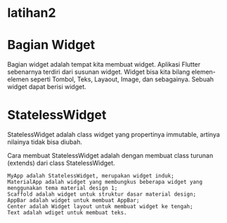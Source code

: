 # latihan2

# Bagian Widget
Bagian widget adalah tempat kita membuat widget. Aplikasi Flutter sebenarnya terdiri dari susunan widget. Widget bisa kita bilang elemen-elemen seperti Tombol, Teks, Layaout, Image, dan sebagainya. Sebuah widget dapat berisi widget.


# StatelessWidget

StatelessWidget adalah class widget yang propertinya immutable, artinya nilainya tidak bisa diubah.

Cara membuat StatelessWidget adalah dengan membuat class turunan (extends) dari class StatelessWidget.

    MyApp adalah StatelessWidget, merupakan widget induk;
    MaterialApp adalah widget yang membungkus beberapa widget yang menggunakan tema material design 1;
    Scaffold adalah widget untuk struktur dasar material design;
    AppBar adalah widget untuk membuat AppBar;
    Center adalah Widget layout untuk membuat widget ke tengah;
    Text adalah wdiget untuk membuat teks.


